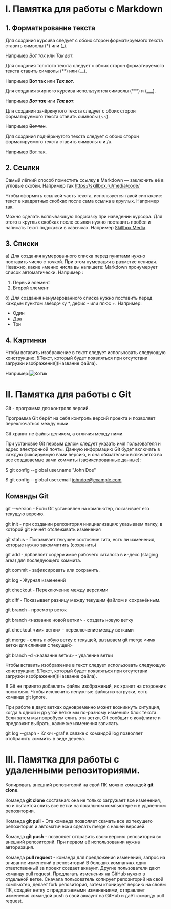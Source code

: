 # I. Памятка для работы с Markdown

## 1. Форматирование текста

Для создания курсива следует с обоих сторон форматируемого текста ставить символы (*) или (_).

Например *Вот так*  или _Так вот_.

Для создания толстого текста следует с обоих сторон форматируемого текста ставить символы (**) или (__).

Например **Вот так**  или ___Так вот___.

Для создания жирного курсива используются символы (***) и (___).

Например ***Вот так*** или ___Так вот___.

Для создания зачёркнутого текста следует с обоих сторон форматируемого текста ставить символы (~~).

 Например ~~Вот так~~.

Для создания подчёркнутого текста следует с обоих сторон форматируемого текста ставить символы u и /u.

 Например <u>Вот так</u>.

## 2. Ссылки

Самый лёгкий способ поместить ссылку в Markdown — заключить её в угловые скобки. Например  так <https://skillbox.ru/media/code/>

Чтобы оформить ссылкой часть текста, используется такой синтаксис: текст в квадратных скобках после сама ссылка в круглых. Например [так](ссылка).

Можно сделать всплывающую подсказку при наведении курсора. Для этого в круглых скобках после ссылки нужно поставить пробел и написать текст подсказки в кавычках. Например [Skillbox Media](https://skillbox.ru/media/ "Всплывающая подсказка").

## 3. Списки

а) Для создания нумерованного списка перед пунктами нужно поставить число с точкой. При этом нумерация в разметке ленивая. Неважно, какие именно числа вы напишете: Markdown пронумерует список автоматически.  Например :

1. Первый элемент
2. Второй элемент

б) Для создания ненумерованного списка нужно поставить перед каждым пунктом звёздочку *, дефис - или плюс +. Например:

* Один
* Два
* Три

## 4. Картинки

Чтобы вставить изображение в текст следует использовать следующую конструкцию: ![Текст, который будет появляться при отсутствии загрузки изображения](Название файла).

Например:![Котик](cat.jpg)

# II. Памятка для работы с Git

Git - программа для контроля версий.

Программа Git берёт на себя контроль версий
проекта и позволяет переключаться между
ними.

 Git хранит не файлы
целиком, а отличия между ними.

При установке Git первым делом следует указать имя пользователя и адрес
электронной почты. Данную информацию Git будет включать
в каждую фиксируемую вами версию, и она обязательно включается во все создаваемые вами коммиты (зафиксированные данные):

$ git config --global user.name "John Doe"

$ git config --global user.email johndoe@example.com

## Команды Git

 git --version  - Если Git установлен на компьютер, показывает его текущую версию.

 git init - при создании репозитория инициализация: указываем папку, в которой git начнёт отслеживать изменения

git status - Показывает текущее состояние гита, есть 
ли изменения, которые нужно закоммитить
(сохранить)

 git add - добавляет содержимое рабочего каталога
в индекс (staging area) для последующего коммита.

git commit - зафиксировать или сохранить.

git log - Журнал изменений

git checkout - Переключение между версиями

 git diff - Показывает разницу между текущим файлом
и сохранённым.

git branch - просмотр веток

git branch <название новой ветки> - создать новую ветку

git checkout <имя ветки>  - переключение между ветками

git merge -  слить любую ветку с текущей, вызываем
git merge <имя ветки для слияния с текущей>

git branch -d <название ветки> - удаление ветки

Чтобы вставить изображение в текст следует использовать следующую конструкцию: ![Текст, который будет появляться при отсутствии загрузки изображения](Название файла).

В Git не принято добавлять файлы
изображений, их хранят на сторонних
носителях. Чтобы исключить ненужные файлы
из загрузки, есть команда git ignore.

При работе в двух ветках одновременно может
возникнуть ситуация, когда в одной и др
угой
ветке мы по-разному изменили блок текста.
Если затем мы попробуем слить эти ветки, Git
сообщит о конфликте и предложит выбрать,
какие же изменения записать.

git log --graph - Ключ -graf в связке с командой log позволяет отобразить коммиты в виде дерева.

# III. Памятка для работы с удаленными репозиториями.

Копировать внешний репозиторий на свой ПК можно командой **git clone**.

Команда **git clone** составная: она не только загружает все изменения, но и пытается слить все ветки на локальном компьютере и в удаленном репозитории.

Команда **git pull** -  Эта команда позволяет скачать все из текущего репозитория и автоматически
сделать merge с нашей версией.

Команда **git push** - позволяет отправить  свою версию репозитория во
внешний репозиторий.  При первом её использовании нужна авторизация.

Команда **pull request**  - команда для предложения изменений, запрос на вливание изменений в репозиторий
В больших компаниях один ответственный за проект создает аккаунт. Другие пользователи дают
команду pull request. Предлагать изменения на GitHub нужно в отдельной ветке. Сначала
пользователь копирует репозиторий на свой компьютер, делает fork репозитория, затем
клонирует версию на своём ПК, создаёт ветку с предлагаемыми изменениями, отправляет изменения командой push в свой аккаунт на GitHub и даёт команду pull request.
